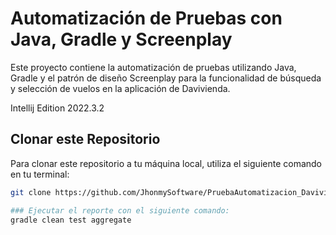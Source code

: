 # Automatización de Pruebas con Java, Gradle y Screenplay

Este proyecto contiene la automatización de pruebas utilizando Java, Gradle y el patrón de diseño Screenplay para la funcionalidad de búsqueda y selección de vuelos en la aplicación de Davivienda.

Intellij Edition 2022.3.2

## Clonar este Repositorio

Para clonar este repositorio a tu máquina local, utiliza el siguiente comando en tu terminal:


```bash
git clone https://github.com/JhonmySoftware/PruebaAutomatizacion_Davivienda.git

### Ejecutar el reporte con el siguiente comando:
gradle clean test aggregate

